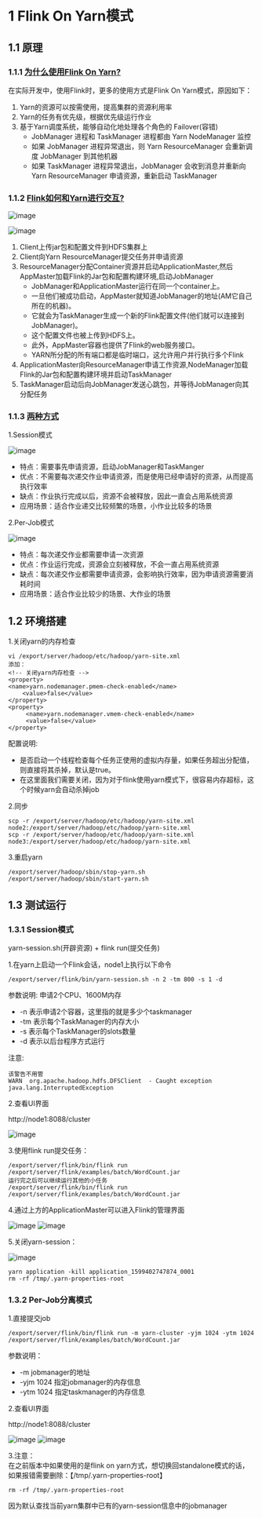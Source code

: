 # 1 Flink On Yarn模式

## 1.1 原理

### 1.1.1 <u>为什么使用Flink On Yarn?</u>
在实际开发中，使用Flink时，更多的使用方式是Flink On Yarn模式，原因如下：
1. Yarn的资源可以按需使用，提高集群的资源利用率
2. Yarn的任务有优先级，根据优先级运行作业
3. 基于Yarn调度系统，能够自动化地处理各个角色的 Failover(容错)
    - JobManager 进程和 TaskManager 进程都由 Yarn NodeManager 监控
    - 如果 JobManager 进程异常退出，则 Yarn ResourceManager 会重新调度 JobManager 到其他机器
    - 如果 TaskManager 进程异常退出，JobManager 会收到消息并重新向 Yarn ResourceManager 申请资源，重新启动 TaskManager
    
### 1.1.2 <u>Flink如何和Yarn进行交互?</u>

![image](https://user-images.githubusercontent.com/75486726/177995674-25169e1e-9737-4f73-bebd-1b88c963f573.png)

![image](https://user-images.githubusercontent.com/75486726/177995689-188f341a-e7bc-444b-91ad-d12f7271e748.png)

1. Client上传jar包和配置文件到HDFS集群上
2. Client向Yarn ResourceManager提交任务并申请资源
3. ResourceManager分配Container资源并启动ApplicationMaster,然后AppMaster加载Flink的Jar包和配置构建环境,启动JobManager
    - JobManager和ApplicationMaster运行在同一个container上。
    - 一旦他们被成功启动，AppMaster就知道JobManager的地址(AM它自己所在的机器)。
    - 它就会为TaskManager生成一个新的Flink配置文件(他们就可以连接到JobManager)。
    - 这个配置文件也被上传到HDFS上。
    - 此外，AppMaster容器也提供了Flink的web服务接口。
    - YARN所分配的所有端口都是临时端口，这允许用户并行执行多个Flink
4. ApplicationMaster向ResourceManager申请工作资源,NodeManager加载Flink的Jar包和配置构建环境并启动TaskManager
5. TaskManager启动后向JobManager发送心跳包，并等待JobManager向其分配任务

### 1.1.3 <u>两种方式</u>
1.Session模式

![image](https://user-images.githubusercontent.com/75486726/177995787-4d35ac2d-ad0a-46a3-9e52-b7ab24aaa654.png)

- 特点：需要事先申请资源，启动JobManager和TaskManger
- 优点：不需要每次递交作业申请资源，而是使用已经申请好的资源，从而提高执行效率
- 缺点：作业执行完成以后，资源不会被释放，因此一直会占用系统资源
- 应用场景：适合作业递交比较频繁的场景，小作业比较多的场景


2.Per-Job模式

![image](https://user-images.githubusercontent.com/75486726/177995845-59866045-d4d0-4eb7-a5d7-b7ed2006c78b.png)

- 特点：每次递交作业都需要申请一次资源
- 优点：作业运行完成，资源会立刻被释放，不会一直占用系统资源
- 缺点：每次递交作业都需要申请资源，会影响执行效率，因为申请资源需要消耗时间
- 应用场景：适合作业比较少的场景、大作业的场景


## 1.2 环境搭建
1.关闭yarn的内存检查
``` 
vi /export/server/hadoop/etc/hadoop/yarn-site.xml
添加：
<!-- 关闭yarn内存检查 -->
<property>
<name>yarn.nodemanager.pmem-check-enabled</name>
    <value>false</value>
</property>
<property>
     <name>yarn.nodemanager.vmem-check-enabled</name>
     <value>false</value>
</property>
```
配置说明:
- 是否启动一个线程检查每个任务正使用的虚拟内存量，如果任务超出分配值，则直接将其杀掉，默认是true。
- 在这里面我们需要关闭，因为对于flink使用yarn模式下，很容易内存超标，这个时候yarn会自动杀掉job

2.同步
``` 
scp -r /export/server/hadoop/etc/hadoop/yarn-site.xml node2:/export/server/hadoop/etc/hadoop/yarn-site.xml
scp -r /export/server/hadoop/etc/hadoop/yarn-site.xml node3:/export/server/hadoop/etc/hadoop/yarn-site.xml
```

3.重启yarn
``` 
/export/server/hadoop/sbin/stop-yarn.sh
/export/server/hadoop/sbin/start-yarn.sh
```

## 1.3 测试运行

### 1.3.1 Session模式
yarn-session.sh(开辟资源) + flink run(提交任务)

1.在yarn上启动一个Flink会话，node1上执行以下命令
``` 
/export/server/flink/bin/yarn-session.sh -n 2 -tm 800 -s 1 -d

```


参数说明: 申请2个CPU、1600M内存
- -n 表示申请2个容器，这里指的就是多少个taskmanager
- -tm 表示每个TaskManager的内存大小
- -s 表示每个TaskManager的slots数量
- -d 表示以后台程序方式运行

注意:
``` 
该警告不用管
WARN  org.apache.hadoop.hdfs.DFSClient  - Caught exception
java.lang.InterruptedException
```


2.查看UI界面

http://node1:8088/cluster

![image](https://user-images.githubusercontent.com/75486726/177995811-42c6a4d9-ad49-4ac4-9b09-0bcd363a2059.png)

3.使用flink run提交任务：
``` 
/export/server/flink/bin/flink run  /export/server/flink/examples/batch/WordCount.jar
运行完之后可以继续运行其他的小任务
/export/server/flink/bin/flink run  /export/server/flink/examples/batch/WordCount.jar
```

4.通过上方的ApplicationMaster可以进入Flink的管理界面

![image](https://user-images.githubusercontent.com/75486726/177995871-c9f92ed9-198e-4d69-9a8e-0e10919989e3.png)
![image](https://user-images.githubusercontent.com/75486726/177995876-0528cb23-31dc-4957-a6a5-67497fba545d.png)


5.关闭yarn-session：

![image](https://user-images.githubusercontent.com/75486726/177995899-8b74a2e7-3136-45a0-851b-386ca4f2b300.png)

``` 
yarn application -kill application_1599402747874_0001
rm -rf /tmp/.yarn-properties-root
```

### 1.3.2 Per-Job分离模式
1.直接提交job
``` 
/export/server/flink/bin/flink run -m yarn-cluster -yjm 1024 -ytm 1024 /export/server/flink/examples/batch/WordCount.jar
```
参数说明：
- -m  jobmanager的地址
- -yjm 1024 指定jobmanager的内存信息
- -ytm 1024 指定taskmanager的内存信息

2.查看UI界面  

http://node1:8088/cluster

![image](https://user-images.githubusercontent.com/75486726/177995928-5e31eacc-6a2d-4154-98e4-e8749df31bba.png)
![image](https://user-images.githubusercontent.com/75486726/177995947-d728630a-2068-4b0d-92ac-f9802d4de01c.png)


3.注意：  
在之前版本中如果使用的是flink on yarn方式，想切换回standalone模式的话，如果报错需要删除：【/tmp/.yarn-properties-root】
``` 
rm -rf /tmp/.yarn-properties-root
```
因为默认查找当前yarn集群中已有的yarn-session信息中的jobmanager
